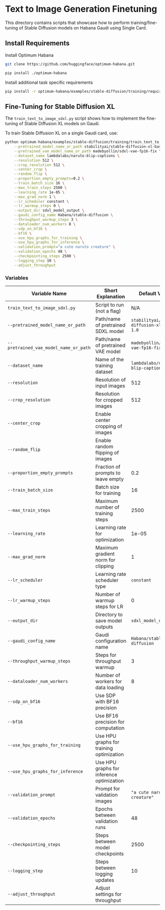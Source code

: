 # Text to Image Generation Finetuning

This directory contains scripts that showcase how to perform training/fine-tuning of Stable Diffusion models on Habana Gaudi using Single Card.

## Install Requirements 

Install Optimum Habana

```sh
git clone https://github.com/huggingface/optimum-habana.git

pip install ./optimum-habana
```
Install additional task specific requirements

```sh
pip install -r optimum-habana/examples/stable-diffusion/training/requirements.txt
```


## Fine-Tuning for Stable Diffusion XL

The `train_text_to_image_sdxl.py` script shows how to implement the fine-tuning of Stable Diffusion XL models on Gaudi.



To train Stable Diffusion XL on a single Gaudi card, use:

```sh
python optimum-habana/examples/stable-diffusion/training/train_text_to_image_sdxl.py \
    --pretrained_model_name_or_path stabilityai/stable-diffusion-xl-base-1.0 \
    --pretrained_vae_model_name_or_path madebyollin/sdxl-vae-fp16-fix \
    --dataset_name lambdalabs/naruto-blip-captions \
    --resolution 512 \
    --crop_resolution 512 \
    --center_crop \
    --random_flip \
    --proportion_empty_prompts=0.2 \
    --train_batch_size 16 \
    --max_train_steps 2500 \
    --learning_rate 1e-05 \
    --max_grad_norm 1 \
    --lr_scheduler constant \
    --lr_warmup_steps 0 \
    --output_dir sdxl_model_output \
    --gaudi_config_name Habana/stable-diffusion \
    --throughput_warmup_steps 3 \
    --dataloader_num_workers 8 \
    --sdp_on_bf16 \
    --bf16 \
    --use_hpu_graphs_for_training \
    --use_hpu_graphs_for_inference \
    --validation_prompt="a cute naruto creature" \
    --validation_epochs 48 \
    --checkpointing_steps 2500 \
    --logging_step 10 \
    --adjust_throughput
```

### Variables 

| Variable Name                        | Short Explanation                          | Default Value                     |
|--------------------------------------|--------------------------------------------|-----------------------------------|
| `train_text_to_image_sdxl.py`        | Script to run (not a flag)                 | N/A                               |
| `--pretrained_model_name_or_path`    | Path/name of pretrained SDXL model         | `stabilityai/stable-diffusion-xl-base-1.0` |
| `--pretrained_vae_model_name_or_path`| Path/name of pretrained VAE model          | `madebyollin/sdxl-vae-fp16-fix`  |
| `--dataset_name`                     | Name of the training dataset               | `lambdalabs/naruto-blip-captions` |
| `--resolution`                       | Resolution of input images                 | 512                               |
| `--crop_resolution`                  | Resolution for cropped images              | 512                               |
| `--center_crop`                      | Enable center cropping of images           |                                   |
| `--random_flip`                      | Enable random flipping of images           |                                   |
| `--proportion_empty_prompts`         | Fraction of prompts to leave empty         | 0.2                               |
| `--train_batch_size`                 | Batch size for training                    | 16                                |
| `--max_train_steps`                  | Maximum number of training steps           | 2500                              |
| `--learning_rate`                    | Learning rate for optimization             | 1e-05                             |
| `--max_grad_norm`                    | Maximum gradient norm for clipping         | 1                                 |
| `--lr_scheduler`                     | Learning rate scheduler type               | `constant`                        |
| `--lr_warmup_steps`                  | Number of warmup steps for LR              | 0                                 |
| `--output_dir`                       | Directory to save model outputs            | `sdxl_model_output`               |
| `--gaudi_config_name`                | Gaudi configuration name                   | `Habana/stable-diffusion`         |
| `--throughput_warmup_steps`          | Steps for throughput warmup                | 3                                 |
| `--dataloader_num_workers`           | Number of workers for data loading         | 8                                 |
| `--sdp_on_bf16`                      | Use SDP with BF16 precision                |                                   |
| `--bf16`                             | Use BF16 precision for computation        |                                   |
| `--use_hpu_graphs_for_training`      | Use HPU graphs for training optimization   |                                   |
| `--use_hpu_graphs_for_inference`     | Use HPU graphs for inference optimization  |                                   |
| `--validation_prompt`                | Prompt for validation images               | `"a cute naruto creature"`        |
| `--validation_epochs`                | Epochs between validation runs             | 48                                |
| `--checkpointing_steps`              | Steps between model checkpoints            | 2500                              |
| `--logging_step`                     | Steps between logging updates              | 10                                |
| `--adjust_throughput`                | Adjust settings for throughput             |                                   |

